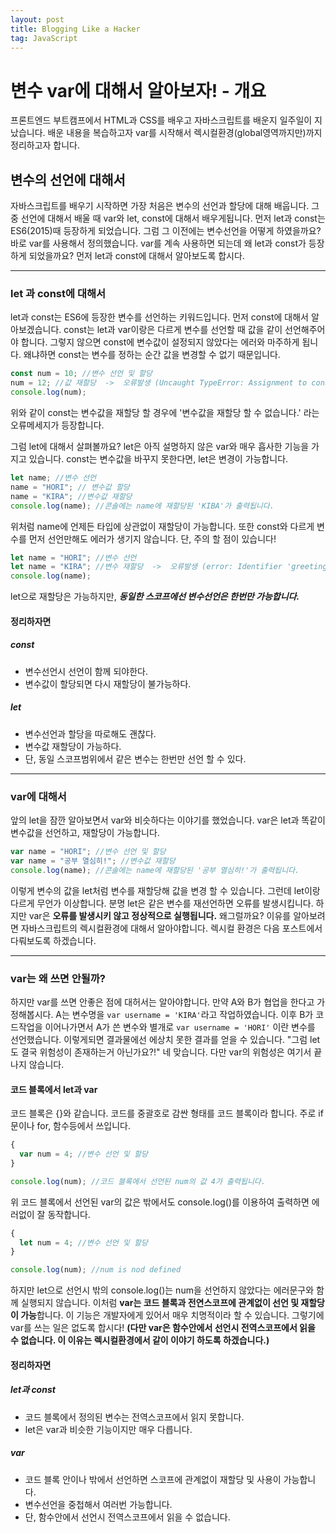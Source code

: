 ```yaml
---
layout: post
title: Blogging Like a Hacker
tag: JavaScript
---
```


# 변수 var에 대해서 알아보자! - 개요

프론트엔드 부트캠프에서 HTML과 CSS를 배우고 자바스크립트를 배운지 일주일이 지났습니다. 배운 내용을 복습하고자 var를 시작해서 렉시컬환경(global영역까지만)까지 정리하고자 합니다.

## 변수의 선언에 대해서

자바스크립트를 배우기 시작하면 가장 처음은 변수의 선언과 할당에 대해 배웁니다. 그 중 선언에 대해서 배울 때 var와 let, const에 대해서 배우게됩니다.
먼저 let과 const는 ES6(2015)때 등장하게 되었습니다. 그럼 그 이전에는 변수선언을 어떻게 하였을까요? 바로 var를 사용해서 정의했습니다. var를 계속 사용하면 되는데 왜 let과 const가 등장하게 되었을까요? 먼저 let과 const에 대해서 알아보도록 합시다.

---

### let 과 const에 대해서

let과 const는 ES6에 등장한 변수를 선언하는 키워드입니다. 먼저 const에 대해서 알아보겠습니다.
const는 let과 var이랑은 다르게 변수를 선언할 때 값을 같이 선언해주어야 합니다. 그렇지 않으면 const에 변수값이 설정되지 않았다는 에러와 마주하게 됩니다. 왜냐하면 const는 변수를 정하는 순간 값을 변경할 수 없기 때문입니다.

```javascript
const num = 10; //변수 선언 및 할당
num = 12; //값 재할당  ->  오류발생 (Uncaught TypeError: Assignment to constant variable.)
console.log(num);
```

위와 같이 const는 변수값을 재할당 할 경우에 '변수값을 재할당 할 수 없습니다.' 라는 오류메세지가 등장합니다.

그럼 let에 대해서 살펴볼까요?
let은 아직 설명하지 않은 var와 매우 흡사한 기능을 가지고 있습니다. const는 변수값을 바꾸지 못한다면, let은 변경이 가능합니다.

```javascript
let name; //변수 선언
name = "HORI"; // 변수값 할당
name = "KIRA"; //변수값 재할당
console.log(name); //콘솔에는 name에 재할당된 'KIBA'가 출력됩니다.
```

위처럼 name에 언제든 타입에 상관없이 재할당이 가능합니다. 또한 const와 다르게 변수를 먼저 선언만해도 에러가 생기지 않습니다. 단, 주의 할 점이 있습니다!

```javascript
let name = "HORI"; //변수 선언
let name = "KIRA"; //변수 재할당  ->  오류발생 (error: Identifier 'greeting' has already been declared)
console.log(name);
```

let으로 재할당은 가능하지만, **_동일한 스코프에선 변수선언은 한번만 가능합니다._**

#### 정리하자면

##### const

- 변수선언시 선언이 함께 되야한다.
- 변수값이 할당되면 다시 재할당이 불가능하다.

##### let

- 변수선언과 할당을 따로해도 괜찮다.
- 변수값 재할당이 가능하다.
- 단, 동일 스코프범위에서 같은 변수는 한번만 선언 할 수 있다.

---

### var에 대해서

앞의 let을 잠깐 알아보면서 var와 비슷하다는 이야기를 했었습니다. var은 let과 똑같이 변수값을 선언하고, 재할당이 가능합니다.

```javascript
var name = "HORI"; //변수 선언 및 할당
var name = "공부 열심히!"; //변수값 재할당
console.log(name); //콘솔에는 name에 재할당된 '공부 열심히!'가 출력됩니다.
```

이렇게 변수의 값을 let처럼 변수를 재할당해 값을 변경 할 수 있습니다. 그런데 let이랑 다르게 무언가 이상합니다. 분명 let은 같은 변수를 재선언하면 오류를 발생시킵니다. 하지만 var은 **오류를 발생시키 않고 정상적으로 실행됩니다.**
왜그럴까요? 이유를 알아보려면 자바스크립트의 렉시컬환경에 대해서 알아야합니다. 렉시컬 환경은 다음 포스트에서 다뤄보도록 하겠습니다.

---

### var는 왜 쓰면 안될까?

하지만 var를 쓰면 안좋은 점에 대허서는 알아야합니다.
만약 A와 B가 협업을 한다고 가정해봅시다. A는 변수명을 `var username = 'KIRA'`라고 작업하였습니다. 이후 B가 코드작업을 이어나가면서 A가 쓴 변수와 별개로 `var username = 'HORI'` 이란 변수를 선언했습니다. 이렇게되면 결과물에선 에상치 못한 결과를 얻을 수 있습니다.
"그럼 let도 결국 위험성이 존재하는거 아닌가요?!" 네 맞습니다. 다만 var의 위험성은 여기서 끝나지 않습니다.

#### 코드 블록에서 let과 var

코드 블록은 {}와 같습니다. 코드를 중괄호로 감싼 형태를 코드 블록이라 합니다. 주로 if문이나 for, 함수등에서 쓰입니다.

```javascript
{
  var num = 4; //변수 선언 및 할당
}

console.log(num); //코드 블록에서 선언된 num의 값 4가 출력됩니다.
```

위 코드 블록에서 선언된 var의 값은 밖에서도 console.log()를 이용하여 출력하면 에러없이 잘 동작합니다.

```javascript
{
  let num = 4; //변수 선언 및 할당
}

console.log(num); //num is nod defined
```

하지만 let으로 선언시 밖의 console.log()는 num을 선언하지 않았다는 에러문구와 함께 실행되지 않습니다.
이처럼 **var는 코드 블록과 전연스코프에 관계없이 선언 및 재할당이 가능**합니다. 이 기능은 개발자에게 있어서 매우 치명적이라 할 수 있습니다. 그렇기에 var를 쓰는 일은 없도록 합시다!
**(다만 var은 함수안에서 선언시 전역스코프에서 읽을 수 없습니다. 이 이유는 렉시컬환경에서 같이 이야기 하도록 하겠습니다.)**

#### 정리하자면

##### let과 const

- 코드 블록에서 정의된 변수는 전역스코프에서 읽지 못합니다.
- let은 var과 비슷한 기능이지만 매우 다릅니다.

##### var

- 코드 블록 안이나 밖에서 선언하면 스코프에 관계없이 재할당 및 사용이 가능합니다.
- 변수선언을 중첩해서 여러번 가능합니다.
- 단, 함수안에서 선언시 전역스코프에서 읽을 수 없습니다.
